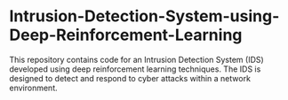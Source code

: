 # Intrusion-Detection-System-using-Deep-Reinforcement-Learning
This repository contains code for an Intrusion Detection System (IDS) developed using deep reinforcement learning techniques. The IDS is designed to detect and respond to cyber attacks within a network environment.
